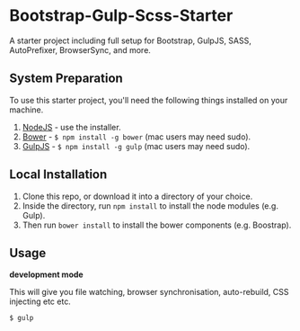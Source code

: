 Bootstrap-Gulp-Scss-Starter
===========================

A starter project including full setup for Bootstrap, GulpJS, SASS, AutoPrefixer, BrowserSync, and more.

## System Preparation

To use this starter project, you'll need the following things installed on your machine.

1. [NodeJS](http://nodejs.org) - use the installer.
2. [Bower](http://bower.io) - `$ npm install -g bower` (mac users may need sudo).
3. [GulpJS](https://github.com/gulpjs/gulp) - `$ npm install -g gulp` (mac users may need sudo).

## Local Installation

1. Clone this repo, or download it into a directory of your choice.
2. Inside the directory, run `npm install` to install the node modules (e.g. Gulp).
3. Then run `bower install` to install the bower components (e.g. Boostrap).

## Usage

**development mode**

This will give you file watching, browser synchronisation, auto-rebuild, CSS injecting etc etc.

```shell
$ gulp
```